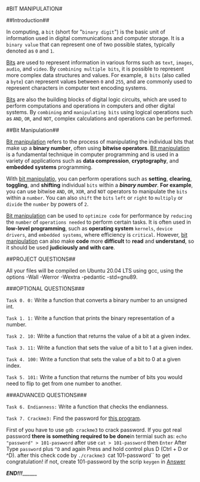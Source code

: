 #BIT MANIPULATION#

##Introduction##

In computing, a `bit` (short for "`binary digit`") is the basic unit of information used in digital communications and computer storage. It is a `binary value` that can represent one of two possible states, typically denoted as `0` and `1`.

[Bits]() are used to represent information in various forms such as `text`, `images`, `audio`, and `video`. By `combining multiple bits`, it is possible to represent more complex data structures and values. For example, `8 bits` (also called a `byte`) can represent values between `0` and `255`, and are commonly used to represent characters in computer text encoding systems.

[Bits]() are also the building blocks of digital logic circuits, which are used to perform computations and operations in computers and other digital systems. By `combining` and `manipulating bits` using logical operations such as `AND`, `OR`, and `NOT`, complex calculations and operations can be performed.

##Bit Manipulation##

[Bit manipulation]() refers to the process of manipulating the individual bits that make up a **binary number**, often using **bitwise operators**. [Bit manipulation]() is a fundamental technique in computer programming and is used in a variety of applications such as **data compression**, **cryptography**, and **embedded systems** programming.

With [bit manipulatio](), you can perform operations such as **setting**, **clearing**, **toggling**, and **shifting** individual `bits` within a ***binary number***. **For example**, you can use bitwise `AND`, `OR`, `XOR`, and `NOT` operators to manipulate the `bits` within a `number`. You can also `shift` the `bits` `left` or `right` to `multiply` or `divide` the `number` by powers of `2`.

[Bit manipulation]() can be used to `optimize code` for performance by `reducing` the `number` of `operations needed` to perform certain tasks. It is often used in **low-level programming**, such as **operating system** `kernels`, `device drivers`, and `embedded systems`, where efficiency is `critical`. However, [bit manipulation]() can also make **code** more **difficult** to **read** and **understand**, so it should be used **judiciously and with care**.

##PROJECT QUESTIONS##

All your files will be compiled on Ubuntu 20.04 LTS using gcc, using the options -Wall -Werror -Wextra -pedantic -std=gnu89.

###OPTIONAL QUESTIONS###

`Task 0. 0:` Write a function that converts a binary number to an unsigned int.

`Task 1. 1:` Write a function that prints the binary representation of a number.

`Task 2. 10:` Write a function that returns the value of a bit at a given index.

`Task 3. 11:` Write a function that sets the value of a bit to 1 at a given index.

`Task 4. 100:` Write a function that sets the value of a bit to 0 at a given index.

`Task 5. 101:` Write a function that returns the number of bits you would need to flip to get from one number to another.


###ADVANCED QUESTIONS###

`Task 6. Endianness:` Write a function that checks the endianness.

`Task 7. Crackme3:` Find the password for [this program](https://github.com/holbertonschool/0x13.c).

First of you have to use `gdb crackme3` to crack password.
If you got real password **there is something required to be done**in termial such as: `echo "password" > 101-paswword` after use `cat > 101-password` then `Enter`
After Type `password` plus `^D` and again Press and hold control plus D (Ctrl + D or ^D).
after this check code by `./crackme3 `cat 101-password`` to get congratulation! if not, create 101-password by the scrip `keygen` in [Answer](https://raw.githubusercontent.com/osala-eng/alx_tools/master/crackme3.sh)

___________________________________END!!!_________________________________________

